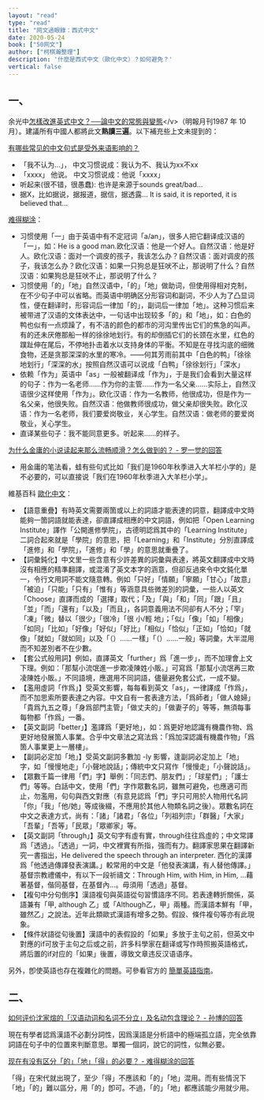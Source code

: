 ```yaml
---
layout: "read"
type: "read"
title: "网文過眼錄：西式中文"
date: 2020-05-24
book: ["50网文"]
author: ["柯棋瀚整理"]
description: '什麼是西式中文（歐化中文）？如何避免？'
vertical: false
---
```


## 一、

余光中<v>[怎樣改進英式中文？──論中文的常態與變態]([https://news.mingpao.com/ins/%E6%96%87%E6%91%98/article/20171215/s00022/1513328994116/%E6%80%8E%E6%A8%A3%E6%94%B9%E9%80%B2%E8%8B%B1%E5%BC%8F%E4%B8%AD%E6%96%87-%E2%94%80%E2%94%80%E8%AB%96%E4%B8%AD%E6%96%87%E7%9A%84%E5%B8%B8%E6%85%8B%E8%88%87%E8%AE%8A%E6%85%8B%EF%BC%88%E6%96%87-%E4%BD%99%E5%85%89%E4%B8%AD%EF%BC%89](https://news.mingpao.com/ins/文摘/article/20171215/s00022/1513328994116/怎樣改進英式中文-──論中文的常態與變態（文-余光中）))</v>（<v>明報月刊</v>1987 年 10 月）。建議所有中國人都將此文**熟讀三遍**。以下補充些上文未提到的：

[有哪些常见的中文句式是受外来语影响的？](https://www.zhihu.com/question/19931430/answer/355134272)

- 「我不认为...」， 中文习惯说成：我认为不、我认为xx不xx
- 「xxxx」 他说。 中文习惯说成：他说「xxxx」
- 听起来(很不错，很愚蠢): 也许是来源于sounds great/bad...
- 据X，比如据说，据报道，据信，据透露... It is said, it is reported, it is believed that... 

[难得糊涂](https://www.zhihu.com/people/nan-de-hu-tu-83-91)：

- 习惯使用「一」由于英语中有不定冠词「a/an」，很多人把它翻译成汉语的「一」，如：He is a good man.欧化汉语：他是一个好人。自然汉语：他是好人。欧化汉语：面对一个调皮的孩子，我该怎么办？自然汉语：面对调皮的孩子，我该怎么办？欧化汉语：如果一只狗总是狂吠不止，那说明了什么？自然汉语：如果狗总是狂吠不止，那说明了什么？
- 习惯使用「的」「地」自然汉语中，「的」「地」做助词，但使用得相对克制，在不少句子中可以省略。而英语中明确区分形容词和副词，不少人为了凸显词性，便在翻译时，形容词后一律加「的」，副词后一律加「地」。这种习惯后来被带进了汉语的文体表达中，一句话中出现较多「的」和「地」，如：白色的鸭也似有一点烦躁了，有不洁的颜色的都市的河沟里传出它们的焦急的叫声。有的还未厌倦那船一样的徐徐地划行。有的却倒插它们的长颈在水里，红色的蹼趾伸在尾后，不停地扑击着水以支持身体的平衡。不知是在寻找沟底的细微食物，还是贪那深深的水里的寒冷。——何其芳<v>雨前</v>其中「白色的鸭」「徐徐地划行」「深深的水」按照自然汉语可以说成「白鸭」「徐徐划行」「深水」
- 依赖「作为」英语中「as」一般被翻译成「作为」，于是我们会看到大量这样的句子：作为一名老师……作为你的主管……作为一名父亲……实际上，自然汉语很少这样使用「作为」。欧化汉语：作为一名教师，他很成功，但是作为一名父亲，他很失败。自然汉语：他做教师很成功，做父亲却很失败。欧化汉语：作为一名老师，我们要爱岗敬业，关心学生。自然汉语：做老师的要爱岗敬业，关心学生。
- 直译某些句子：我不能同意更多。听起来……的样子。

[为什么金庸的小说读起来那么流畅顺滑？怎么做到的？ - 罗一觉的回答](https://www.zhihu.com/question/274580830/answer/375987396)

- 用金庸的笔法看，<v>蛙</v>有些句式比如「我们是1960年秋季进入大羊栏小学的」是不必要的，可以直接说「我们在1960年秋季进入大羊栏小学」。

維基百科 [歐化中文](https://zh.wikipedia.org/wiki/歐化中文)：

- 【語意重疊】有時英文需要兩箇或以上的詞語才能表達的詞意，翻譯成中文時能夠一箇詞語就能表達，卻直譯成相應的中文詞語，例如把「Open Learning Institute」譯作「公開進修學院」，古德明認爲其中的「Learning Institute」二詞合起來就是「學院」的意思，把「Learning」和「Institute」分別直譯成「進修」和「學院」，「進修」和「學」的意思就重疊了。
- 【詞彙鈍化】中文里一些含意有少許差異的詞彙與表達，將英文翻譯成中文時沒有相應的精準翻譯，或混淆了英文本字的涵意，但卻反過來令中文鈍化單一，令行文用詞不能文隨意轉。例如「只好」「情願」「寧願」「甘心」「故意」「被迫」「只能」「只有」「惟有」等涵意具些微差別的詞彙，一些人以英文「Choose」直譯而成的「選擇」取代；「及」「與」「和」「同」「跟」「且」「並」「而」「還有」「以及」「而且」，各詞意義用法不同卻有人不分；「罕」「凍」「微」替以「很少」「很冷」「很 小/輕 地」；「似」「像」「如」「相像」「如同」「比如」「好像」「好似」「好比」「相似」「恰似」「正如」「恰如」「就像」「就如」「就如同」以及「（）……一樣」「（）……一般」等詞彙，大半混用而不知差別者不在少數。
- 【套公式般用詞】例如，直譯英文「further」爲「進一步」，而不加理會上文下理。例如：「那幫小流氓進一步欺凌陳姓小販。」可寫爲「那幫小流氓再三欺凌陳姓小販。」不同語境，應選用不同詞語，儘量避免套公式，一成不變。
- 【濫用虛詞「作爲」】受英文影響，每每看到英文「as」，一律譯成「作爲」，而不加思索所要表達之內容。中文自有一套表達方法，「爲師者」「做人媳婦」「貴爲九五之尊」「身爲部門主管」「做丈夫的」「做妻子的」等等，無須每事每物都「作爲」一番。
- 【英文副詞「better」】濫譯爲「更好地」，如：爲更好地認識有機農作物、爲更好地發展箇人事業。合乎中文章法之寫法爲：「爲加深認識有機農作物」「爲箇人事業更上一層樓」。
- 【副詞必定加「地」】受英文副詞多數加 -ly 影響，逢副詞必定加上「地」字，如「慢慢地走」「小聲地說話」；傳統中文只寫作「慢慢走」「小聲說話」。
- 【眾數千篇一律用「們」字】舉例：「同志們、朋友們」;「球星們」;「護士們」等等。白話中文，使用「們」字作眾數名詞，雖無可避免，也應適可而止，勿濫用，句句與西文對應（有意見認爲「們」字只可用於人物用代名詞「你」「我」「他/她」等成後綴，不應用於其他人物類名詞之後）。眾數名詞在中文之表達方式，尚有：「諸」「諸君」「各位」「列祖列宗」「群醫」「大家」「吾輩」「吾等」「民眾」「眾卿家」等。
- 【英文副詞「through」】英文句字有虛有實，through往往爲虛的；中文常譯爲「透過」。「透過」一詞，中文裡實有所指，強而有力。翻譯家思果在<v>翻譯新究</v>一書指出，He delivered the speech through an interpreter. 西化的漢譯爲「他透過傳譯發表演講。」較常用的中文是「他發表演講，有人替他傳譯。」基督宗教禮儀中，有以下一段祈禱文：Through Him, with Him, in Him, ...藉著基督，偕同基督，在基督內...。毋須用「透過」基督。
- 【複句中分句倒序】漢語複句與英語從句習慣語序不同。若表達轉折關係，英語兼有「甲, although 乙」或「Although乙，甲」兩種。而漢語本鮮有「甲，雖然乙」之說法。近年此類歐式漢語有增多之勢。假設、條件複句等亦有此現象。
- 【條件狀語從句後置】漢語中的表假設的「如果」多放于主句之前，但英文中對應的if可放于主句之后或之前，許多科學家在翻译或写作時照搬英語格式，將后置的if对应的「如果」後置，導致文章违反汉语语序。

另外，卽使英語也存在複雜化的問題。可參看官方的 [簡單英語指南](https://www.plainlanguage.gov/guidelines/words/use-simple-words-phrases/ )。

## 二、

[如何评价沈家煊的「汉语动词和名词不分立」及名动包含理论？ - 孙博的回答]( https://www.zhihu.com/question/35267276/answer/62122281)

現在有學者認爲漢語不必劃分詞性，因爲漢語是分析語中的極端孤立語，完全依靠詞語在句子中的位置來判斷意思。單獨一個詞，說它的詞性，似無必要。

[现在有没有区分「的」「地」「得」的必要？ - 难得糊涂的回答](https://www.zhihu.com/question/33494047/answer/827764138)

「得」在宋代就出現了，至少「得」不應該和「的」「地」混用。而有些情況下「地」「的」難以區分，用「的」卽可。不過，「的」「地」都應該能少用就少用。